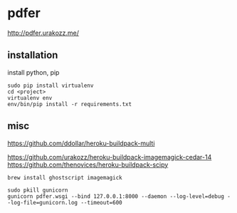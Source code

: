 # pdfer

http://pdfer.urakozz.me/

## installation

install python, pip
```
sudo pip install virtualenv
cd <project>
virtualenv env
env/bin/pip install -r requirements.txt 
```

## misc

https://github.com/ddollar/heroku-buildpack-multi

https://github.com/urakozz/heroku-buildpack-imagemagick-cedar-14
https://github.com/thenovices/heroku-buildpack-scipy

```
brew install ghostscript imagemagick
```
```
sudo pkill gunicorn
gunicorn pdfer.wsgi --bind 127.0.0.1:8000 --daemon --log-level=debug --log-file=gunicorn.log --timeout=600
```
